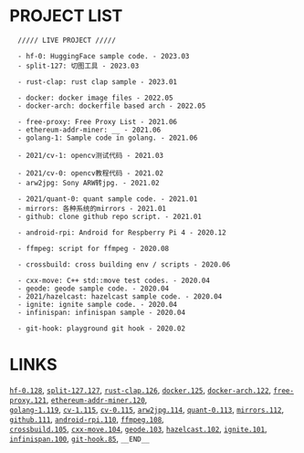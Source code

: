 
# PROJECT LIST
```
  ///// LIVE PROJECT /////

  - hf-0: HuggingFace sample code. - 2023.03
  - split-127: 切图工具 - 2023.03

  - rust-clap: rust clap sample - 2023.01

  - docker: docker image files - 2022.05
  - docker-arch: dockerfile based arch - 2022.05

  - free-proxy: Free Proxy List - 2021.06
  - ethereum-addr-miner: __ - 2021.06
  - golang-1: Sample code in golang. - 2021.06

  - 2021/cv-1: opencv测试代码 - 2021.03

  - 2021/cv-0: opencv教程代码 - 2021.02
  - arw2jpg: Sony ARW转jpg. - 2021.02

  - 2021/quant-0: quant sample code. - 2021.01
  - mirrors: 各种系统的mirrors - 2021.01
  - github: clone github repo script. - 2021.01

  - android-rpi: Android for Respberry Pi 4 - 2020.12

  - ffmpeg: script for ffmpeg - 2020.08

  - crossbuild: cross building env / scripts - 2020.06

  - cxx-move: C++ std::move test codes. - 2020.04
  - geode: geode sample code. - 2020.04
  - 2021/hazelcast: hazelcast sample code. - 2020.04
  - ignite: ignite sample code. - 2020.04
  - infinispan: infinispan sample - 2020.04

  - git-hook: playground git hook - 2020.02
```

# LINKS
[`hf-0.128`](http://github.com/is/playgrounds/tree/master/hf-0), 
[`split-127.127`](http://github.com/is/playgrounds/tree/master/split-127), 
[`rust-clap.126`](http://github.com/is/playgrounds/tree/master/rust-clap), 
[`docker.125`](http://github.com/is/playgrounds/tree/master/docker), 
[`docker-arch.122`](http://github.com/is/playgrounds/tree/master/docker-arch), 
[`free-proxy.121`](http://github.com/is/playgrounds/tree/master/free-proxy), 
[`ethereum-addr-miner.120`](http://github.com/is/playgrounds/tree/master/ethereum-addr-miner),   
[`golang-1.119`](http://github.com/is/playgrounds/tree/master/golang-1), 
[`cv-1.115`](http://github.com/is/playgrounds/tree/master/2021/cv-1), 
[`cv-0.115`](http://github.com/is/playgrounds/tree/master/2021/cv-0), 
[`arw2jpg.114`](http://github.com/is/playgrounds/tree/master/arw2jpg), 
[`quant-0.113`](http://github.com/is/playgrounds/tree/master/2021/quant-0), 
[`mirrors.112`](http://github.com/is/playgrounds/tree/master/mirrors), 
[`github.111`](http://github.com/is/playgrounds/tree/master/github), 
[`android-rpi.110`](http://github.com/is/playgrounds/tree/master/android-rpi), 
[`ffmpeg.108`](http://github.com/is/playgrounds/tree/master/ffmpeg),   
[`crossbuild.105`](http://github.com/is/playgrounds/tree/master/crossbuild), 
[`cxx-move.104`](http://github.com/is/playgrounds/tree/master/cxx-move), 
[`geode.103`](http://github.com/is/playgrounds/tree/master/geode), 
[`hazelcast.102`](http://github.com/is/playgrounds/tree/master/2021/hazelcast), 
[`ignite.101`](http://github.com/is/playgrounds/tree/master/ignite), 
[`infinispan.100`](http://github.com/is/playgrounds/tree/master/infinispan), 
[`git-hook.85`](http://github.com/is/playgrounds/tree/master/git-hook), 
`__END__`

